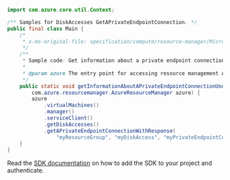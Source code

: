 ```java
import com.azure.core.util.Context;

/** Samples for DiskAccesses GetAPrivateEndpointConnection. */
public final class Main {
    /*
     * x-ms-original-file: specification/compute/resource-manager/Microsoft.Compute/stable/2021-08-01/examples/GetInformationAboutAPrivateEndpointConnection.json
     */
    /**
     * Sample code: Get information about a private endpoint connection under a disk access resource.
     *
     * @param azure The entry point for accessing resource management APIs in Azure.
     */
    public static void getInformationAboutAPrivateEndpointConnectionUnderADiskAccessResource(
        com.azure.resourcemanager.AzureResourceManager azure) {
        azure
            .virtualMachines()
            .manager()
            .serviceClient()
            .getDiskAccesses()
            .getAPrivateEndpointConnectionWithResponse(
                "myResourceGroup", "myDiskAccess", "myPrivateEndpointConnection", Context.NONE);
    }
}
```

Read the [SDK documentation](https://github.com/Azure/azure-sdk-for-java/blob/azure-resourcemanager_2.12.0/sdk/resourcemanager/azure-resourcemanager/README.md) on how to add the SDK to your project and authenticate.
